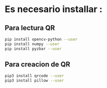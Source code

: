 # Es necesario installar :
## Para lectura QR

```bash
pip install opencv-python --user
pip install numpy --user       
pip install pyzbar --user
```
 ## Para creacion de QR 

```bash
pip3 install qrcode --user
pip3 install pillow --user
```